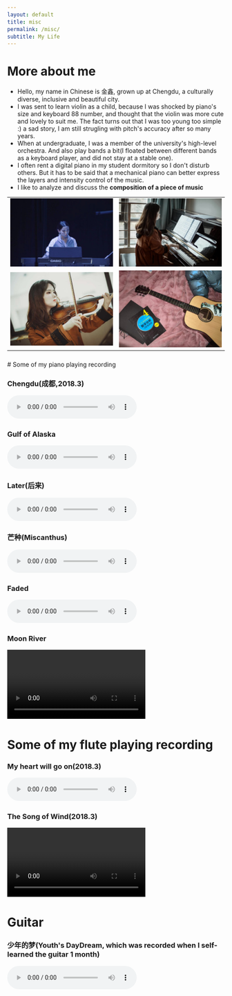 ```yaml
---
layout: default
title: misc
permalink: /misc/
subtitle: My Life
---
```


# More about me
* Hello, my name in Chinese is 金鑫, grown up at Chengdu, a culturally diverse, inclusive and beautiful city.
* I was sent to learn violin as a child, because I was shocked by piano's size and keyboard 88 number, and thought that the violin was more cute and lovely to suit me. The fact turns out that I was too young too simple :) a sad story, I am still strugling with pitch's accuracy after so many years.
* When at undergraduate, I was a member of the university's high-level orchestra. And also play bands a bit(I floated between different bands as a keyboard player, and did not stay at a stable one). 
* I often rent a digital piano in my student dormitory so I don't disturb others. But it has to be said that a mechanical piano can better express the layers and intensity control of the music.
* I like to analyze and discuss the **composition of a piece of music**


<table>
    <tr>
        <td ><center><img src="/assets/img/misc/2018.jpg" width="400" ></center></td>
        <td ><center><img src="/assets/img/misc/piano_me.jpg" width="400"></center></td>
    </tr>
    <tr>
        <td ><center><img src="/assets/img/misc/violin.png" width="400" ></center></td>
        <td ><center><img src="/assets/img/misc/my_guitar.jpg" width="400"></center></td>
    </tr>
</table>


<h3></h3>
# Some of my piano playing recording
<h3></h3>
<h3>Chengdu(成都,2018.3)</h3>
<audio controls>
  <source src="/assets/audio/2018_3_Chengdu.mp3" type="audio/mp3">
</audio>

<h3>Gulf of Alaska</h3>
<audio controls>
  <source src="/assets/audio/GulfOfAlaska.mp3" type="audio/mp3">
</audio>

<h3>Later(后来)</h3>
<audio controls>
  <source src="/assets/audio/后来.mp3" type="audio/mp3">
</audio>

<h3>芒种(Miscanthus)</h3>
<audio controls>
  <source src="/assets/audio/芒种.mp3" type="audio/mp3">
</audio>

<h3>Faded</h3>
<audio controls>
  <source src="/assets/audio/Faded.mp3" type="audio/mp3">
</audio>

<h3>Moon River</h3>
<video width="320" controls>
  <source src="/assets/video/MoonRiver.mp4" type="video/mp4">
</video>

# Some of my flute playing recording

<h3>My heart will go on(2018.3)</h3>
<audio controls>
  <source src="/assets/audio/我心永恒_笛子.mp3" type="audio/mp3">
</audio>


<h3>The Song of Wind(2018.3)</h3>
<video width="320" controls>
  <source src="/assets/video/flute_2018.mp4" type="video/mp4">
</video>


# Guitar


<h3>少年的梦(Youth's DayDream, which was recorded when I self-learned the guitar 1 month)</h3>
<audio controls>
  <source src="/assets/audio/Youth+Dream+Place.mp3" type="audio/mp3">
</audio>